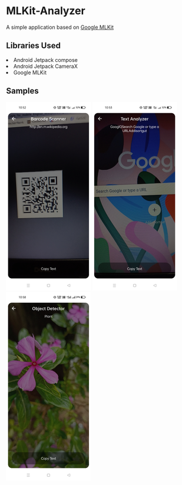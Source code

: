 # MLKit-Analyzer
A simple application based on <a href = "https://developers.google.com/ml-kit">Google MLKit</a>

## Libraries Used
<li>Android Jetpack compose</li>
<li>Android Jetpack CameraX</li>
<li>Google MLKit</li>

## Samples
<div>
<img src="./samples/Screenshot_2021-09-07-10-52-28-22_10568baaa14d5a528212ad88d8cf73a7.jpg" width="230">
<img src="./samples/Screenshot_2021-09-07-10-53-29-20_10568baaa14d5a528212ad88d8cf73a7.jpg"  width="230">
<img src="./samples/Screenshot_2021-09-07-10-58-35-02_10568baaa14d5a528212ad88d8cf73a7.jpg" width="230">
</div>

